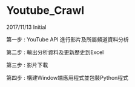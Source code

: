 # Youtube_Crawl
2017/11/13 Initial  

第一步 : YouTube API 進行影片及所屬頻道資料分析  

第二步 : 輸出分析資料及更新歷史到Excel  

第三步 : 影片下載  

第四步 : 構建Window端應用程式並包裝Python程式  


